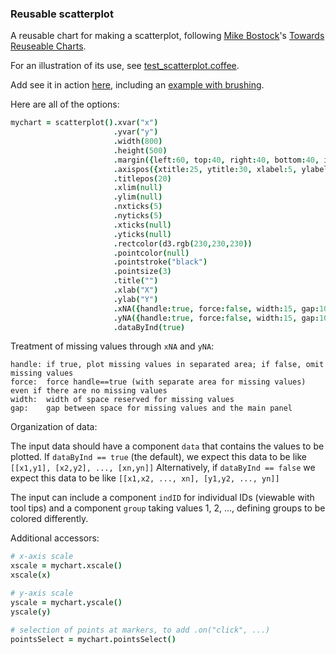 ### Reusable scatterplot

A reusable chart for making a scatterplot,
following
[Mike Bostock](http://bost.ocks.org/mike)'s
[Towards Reuseable Charts](http://bost.ocks.org/mike/chart/).

For an illustration of its use, see [test_scatterplot.coffee](https://github.com/kbroman/qtlcharts/blob/master/inst/panels/scatterplot/test/test_scatterplot.coffee).

Add see it in action
[here](http://kbroman.github.io/qtlcharts/assets/panels/scatterplot/test),
including an [example with brushing](http://kbroman.github.io/qtlcharts/assets/panels/scatterplot/test/index.html#ex2).

Here are all of the options:

```coffeescript
mychart = scatterplot().xvar("x")                                               # variable containing x-coordinate
                       .yvar("y")                                               # variable containing y-coordinate
                       .width(800)                                              # internal width of chart
                       .height(500)                                             # internal height
                       .margin({left:60, top:40, right:40, bottom:40, inner:5}) # margins
                       .axispos({xtitle:25, ytitle:30, xlabel:5, ylabel:5})     # spacing for axis titles and labels
                       .titlepos(20)                                            # spacing for panel title
                       .xlim(null)                                              # x-axis limits
                       .ylim(null)                                              # y-axis limits
                       .nxticks(5)                                              # no. x-axis ticks
                       .nyticks(5)                                              # no. y-axis ticks
                       .xticks(null)                                            # locations of x-axis ticks
                       .yticks(null)                                            # locations of y-axis ticks
                       .rectcolor(d3.rgb(230,230,230))                          # background rectangle color
                       .pointcolor(null)                                        # color for points
                       .pointstroke("black")                                    # stroke color for points
                       .pointsize(3)                                            # radius of points at markers
                       .title("")                                               # panel title
                       .xlab("X")                                               # x-axis label
                       .ylab("Y")                                               # y-axis label
                       .xNA({handle:true, force:false, width:15, gap:10})       # treatment of missing x values
                       .yNA({handle:true, force:false, width:15, gap:10})       # treatment of missing y values
                       .dataByInd(true)                                         # is data organized by individual?
```

Treatment of missing values through `xNA` and `yNA`:

    handle: if true, plot missing values in separated area; if false, omit missing values
    force:  force handle==true (with separate area for missing values) even if there are no missing values
    width:  width of space reserved for missing values
    gap:    gap between space for missing values and the main panel

Organization of data:

  The input data should have a component `data` that contains the
  values to be plotted.  If `dataByInd == true` (the default), we
  expect this data to be like `[[x1,y1], [x2,y2], ..., [xn,yn]]`
  Alternatively, if `dataByInd == false` we expect this data to be
  like `[[x1,x2, ..., xn], [y1,y2, ..., yn]]`

  The input can include a component `indID` for individual IDs
  (viewable with tool tips) and a component `group` taking values 1,
  2, ..., defining groups to be colored differently.

Additional accessors:

```coffeescript
# x-axis scale
xscale = mychart.xscale()
xscale(x)

# y-axis scale
yscale = mychart.yscale()
yscale(y)

# selection of points at markers, to add .on("click", ...)
pointsSelect = mychart.pointsSelect()
```

